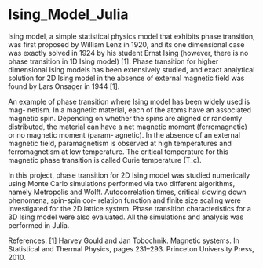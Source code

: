 # Ising_Model_Julia

Ising model, a simple statistical physics model that exhibits phase transition, was first
proposed by William Lenz in 1920, and its one dimensional case was exactly solved
in 1924 by his student Ernst Ising (however, there is no phase transition in 1D Ising
model) [1]. Phase transition for higher dimensional Ising models has been extensively
studied, and exact analytical solution for 2D Ising model in the absence of external
magnetic field was found by Lars Onsager in 1944 [1].

An example of phase transition where Ising model has been widely used is mag-
netism. In a magnetic material, each of the atoms have an associated magnetic spin.
Depending on whether the spins are aligned or randomly distributed, the material
can have a net magnetic moment (ferromagnetic) or no magnetic moment (param-
agnetic). In the absence of an external magnetic field, paramagnetism is observed at
high temperatures and ferromagnetism at low temperature. The critical temperature
for this magnetic phase transition is called Curie temperature (T_c).

In this project, phase transition for 2D Ising model was studied numerically using
Monte Carlo simulations performed via two different algorithms, namely Metropolis
and Wolff. Autocorrelation times, critical slowing down phenomena, spin-spin cor-
relation function and finite size scaling were investigated for the 2D lattice system.
Phase transition characteristics for a 3D Ising model were also evaluated. All the simulations and analysis was performed in Julia.

References:
[1] Harvey Gould and Jan Tobochnik. Magnetic systems. In Statistical and Thermal
Physics, pages 231–293. Princeton University Press, 2010.
